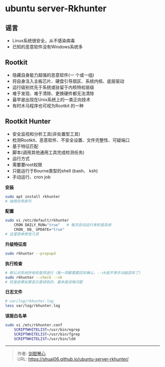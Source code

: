 # ubuntu server-Rkhunter




## 谣言

- Linux系统很安全，从不感染病毒
- 已知的恶意软件没有Windows系统多



## Rootkit

- 隐藏自身能力超强的恶意软件(一 个或一组)
- 将自身注入主板芯片、硬盘引导扇区、系统内核、底层驱动
- 运行级别优先于系统或驻留于内核特权层级
- 难于发现、难于清除、更换硬件都无法清除
- 最早是出现在Unix系统上的一类正向技术
- 有时木马程序也可视为Rootkit 的一种





## Rootkit Hunter

- 安全监视和分析工具(非处置型工具)
- 检测Rootkit、恶意软件、不安全设置、文件完整性、可疑端口
- 基于特征匹配
- 脚本(调用其他通用工具完成检测任务)
- 运行方式
- 需要要root权限
- 只能运行于Bourne类型的shell (bash、 ksh)
- 手动运行、cron job



**安装**

```bash
sudo apt install rkhunter
# 按照向导即可
```

**配置**

```bash
sudo vi /etc/default/rkhunter
    CRON DAILY_RUN="true"	# 每天自动运行来检查系统
    CRON_ DB_ UPDATE="true"
# 这里简单修改几项
```

**升级特征库**

```bash
sudo rkhunter --propupd
```

**执行检查**

```bash
# 默认对系统所有检查项进行（每一项都需要回车确认，--sk就不用手动敲回车了）
sudo rkhunter --check --sk
# 检查结果如果显示是绿色的，基本就没啥问题
```

**日志文件**

```bash
# var/log/rkhunter.log
less var/log/rkhunter.log
```

**误报白名单**

```bash
sudo vi /etc/rkhunter.conf
    SCRIPTWHITELIST=/usr/bin/egrep
    SCRIPTWHITELIST=/usr/bin/fgrep
    SCRIPTWHITELIST=/usr/bin/ldd
```

---

> 作者: [剑胆琴心](http://geoer.cn)  
> URL: https://shuai06.github.io/ubuntu-server-rkhunter/  

